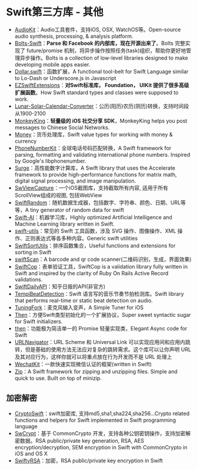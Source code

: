 # Swift第三方库 - 其他  
- [AudioKit][1]：Audio工具套件，支持iOS, OSX, WatchOS等。Open-source audio synthesis, processing, & analysis platform.
- [Bolts-Swift][2]：**Parse 和 Facebook 的内部库，现在开源出来了**。Bolts 完整实现了 future/promise 机制，将异步操作按照任务(task)组织，帮助你更好地管理异步操作。Bolts is a collection of low-level libraries designed to make developing mobile apps easier.
- [Dollar.swift][3]：函数扩展，A functional tool-belt for Swift Language similar to Lo-Dash or Underscore.js in Javascript
- [EZSwiftExtensions][4]：**对Swift标准库， Foundation， UIKit 提供了很多高级扩展函数**。How Swift standard types and classes were supposed to work.
- [Lunar-Solar-Calendar-Converter][5]：公历(阳历)农历(阴历)转换，支持时间段从1900-2100
- [MonkeyKing][6]：**轻量级的 iOS 社交分享 SDK**，MonkeyKing helps you post messages to Chinese Social Networks.
- [Money][7]：货币处理库，Swift value types for working with money & currency
- [PhoneNumberKit][8]：全球电话号码匹配转换，A Swift framework for parsing, formatting and validating international phone numbers. Inspired by Google's libphonenumber.
- [Surge][9]：高性能数字计算库，A Swift library that uses the Accelerate framework to provide high-performance functions for matrix math, digital signal processing, and image manipulation.
- [SwViewCapture][10]：一个iOS截图库，支持截取所有内容, 适用于所有ScrollView组成的视图, 包括WebView
- [SwiftRandom][11]：随机数据生成器，包括数字、字符串、颜色、日期、URL等等，A tiny generator of random data for swift
- [Swift-AI][12]：机器学习库，Highly optimized Artificial Intelligence and Machine Learning library written in Swift.
- [swift-utils][13]：常见的 Swift 工具函数，涉及 SVG 操作、图像操作、XML 操作、正则表达式等各多种内容。Generic swift utilities
- [SwiftSortUtils][14]：排序函数集合，Useful functions and extensions for sorting in Swift
- [swiftScan][15]：A barcode and qr code scanner(二维码识别，生成，界面效果)
- [SwiftCop][16]：表单验证工具，SwiftCop is a validation library fully written in Swift and inspired by the clarity of Ruby On Rails Active Record validations.
- [SwiftDailyAPI][17]：知乎日报的API(非官方)
- [TempiBeatDetection][18]：Swift 语言写的音乐节奏节拍检测库。Swift library that performs real-time or static beat detection on audio.
- [TuningFork][19]：麦克风输入变声，A Simple Tuner for iOS
- [Then][20]：方便Swift类型初始化的一个扩展协议，Super sweet syntactic sugar for Swift initializers.
- [then][21]：功能极为简洁单一的 Promise 轻量实现类，Elegant Async code for Swift
- [URLNavigator][22]：URL Scheme 和 Universal Link 可以实现应用间和应用内跳转，但是基础的使用方法无法应对复杂的跳转需求。这个库可以让你声明 URL 及其对应行为，这样你就可以将重点放在行为开发而不是 URL 处理上
- [WechatKit][23]：一款快速实现微信认证的框架(written in Swift)
- [Zip][24]：A Swift framework for zipping and unzipping files. Simple and quick to use. Built on top of minizip.

## 加密解密
- [CryptoSwift][25]：swift加密库, 支持md5,sha1,sha224,sha256...Crypto related functions and helpers for Swift implemented in Swift programming language
- [SwCrypt][26]：基于 CommonCrypto 开发，支持各种公钥密钥操作，支持加密解密数据。RSA public/private key generation, RSA, AES encryption/decryption, SEM encryption in Swift with CommonCrypto in iOS and OS X
- [SwiftyRSA][27]：加密，RSA public/private key encryption in Swift

[1]:	https://github.com/audiokit/AudioKit "AudioKit"
[2]:	https://github.com/BoltsFramework/Bolts-Swift "Bolts-Swift"
[3]:	https://github.com/ankurp/Dollar.swift "Dollar.swift"
[4]:	https://github.com/goktugyil/EZSwiftExtensions "EZSwiftExtensions"
[5]:	https://github.com/isee15/Lunar-Solar-Calendar-Converter "Lunar-Solar-Calendar-Converter"
[6]:	https://github.com/nixzhu/MonkeyKing "MonkeyKing"
[7]:	https://github.com/danthorpe/Money "Money"
[8]:	https://github.com/marmelroy/PhoneNumberKit "PhoneNumberKit"
[9]:	https://github.com/mattt/Surge "Surge"
[10]:	https://github.com/startry/SwViewCapture "SwViewCapture"
[11]:	https://github.com/thellimist/SwiftRandom "SwiftRandom"
[12]:	https://github.com/collinhundley/Swift-AI "Swift-AI"
[13]:	https://github.com/eonist/swift-utils "swift-utils"
[14]:	https://github.com/dsmatter/SwiftSortUtils "SwiftSortUtils"
[15]:	https://github.com/MxABC/swiftScan "swiftScan"
[16]:	https://github.com/andresinaka/SwiftCop "SwiftCop"
[17]:	https://github.com/NicholasTD07/SwiftDailyAPI "SwiftDailyAPI"
[18]:	https://github.com/jscalo/TempiBeatDetection "TempiBeatDetection"
[19]:	https://github.com/comyarzaheri/TuningFork "TuningFork"
[20]:	https://github.com/devxoul/Then "Then"
[21]:	https://github.com/s4cha/then "then"
[22]:	https://github.com/devxoul/URLNavigator "URLNavigator"
[23]:	https://github.com/starboychina/WechatKit "WechatKit"
[24]:	https://github.com/marmelroy/Zip "Zip"
[25]:	https://github.com/krzyzanowskim/CryptoSwift "CryptoSwift"
[26]:	https://github.com/soyersoyer/SwCrypt "SwCrypt"
[27]:	https://github.com/TakeScoop/SwiftyRSA "SwiftyRSA"